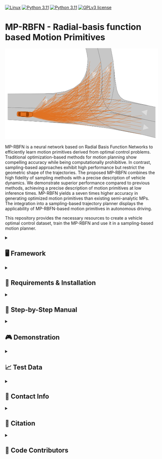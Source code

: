 [![Linux](https://img.shields.io/badge/os-linux-blue.svg)](https://www.linux.org/)
[![Python 3.11](https://img.shields.io/badge/python-3.11-blue.svg)](https://www.python.org/downloads/release/python-3110/) [![Python 3.11](https://img.shields.io/badge/python-3.11-blue.svg)](https://www.python.org/downloads/release/python-3110/)
[![GPLv3 license](https://img.shields.io/badge/License-GPLv3-blue.svg)](http://perso.crans.org/besson/LICENSE.html)

# MP-RBFN - Radial-basis function based Motion Primitives


<img src="doc/Sampling.png" alt="Sampling " height="300"/>

MP-RBFN is a neural network based on Radial Basis Function Networks to efficiently learn motion primitives derived from optimal control problems. Traditional optimization-based methods for motion planning show compelling accuracy while being computationally prohibitive. In contrast, sampling-based approaches exhibit high performance but restrict the geometric shape of the trajectories. The proposed MP-RBFN combines the high fidelity of sampling methods with a precise description of vehicle dynamics. We demonstrate superior performance compared to previous methods, achieving a precise description of motion primitives at low inference times. MP-RBFN yields
a seven times higher accuracy in generating optimized motion primitives than existing semi-analytic MPs. The integration into a sampling-based trajectory planner displays the applicability of MP-RBFN-based motion primitives in autonomous driving.

This repository provides the necessary resources to create a vehicle optimal control dataset, train the MP-RBFN and use it in a sampling-based motion planner.

<details>
<summary><h2>🖥️ Framework</h2></summary>
The repository consists of an implementation of an vehicle optimal control problem to generate the dataset of motion primitives. These are then used to train the MP-RBFN. Additionally, a sampling-based motion planner is provided using the trained MP-RBFN to calcualte accurate and computationally efficient motion primitives.
<img src="doc/framework_no_accel.png" alt="Overview Framework " height="300"/>


<img src="doc/MP_RBFN.png" alt="MP-RBFN " height="300"/>

</details>


<details>
<summary><h2>🔧 Requirements & Installation</h2></summary>

### Requirements
The software is developed and tested on recent versions of Linux and Python 3.11. We strongly recommend using [Ubuntu 22.04](https://ubuntu.com/download/desktop) or higher. For the Python installation, we suggest the usage of Virtual Environment with Python 3.12, Python 3.11, or Python 3.10. For the development IDE, we suggest [PyCharm](http://www.jetbrains.com/pycharm/) or [VS Code](https://code.visualstudio.com/)

### 1. **Clone** this repository and create a new virtual environment:
   ```bash
   git clone <repository-url>
   cd <repository-folder>
   ```

   ```bash
   python3.11 -m venv venv
   source venv/bin/activate
   ```

### 2. Install all required packages


#### Installation with pip
You can install the project's requirements using pip:
```bash
pip install -e .
```


### 3. **Optional**: Download additional scenarios [here](https://gitlab.lrz.de/tum-cps/commonroad-scenarios.git).

</details>


<details>
<summary><h2>🚀 Step-by-Step Manual</h2></summary>

All scripts can be found in **scripts**

1. If you want to create a customized dataset, run `run_dataset_creation.py`. The optimal control problem can be adjusted in in `ml_planner.analytic_solution`.

2. For training a model, use `run_training.py`. The different networks are stored in `ml_planner.planner.networks`.

3. To run a CommonRoad simulation, use the script `run_cr_simulation.py`. The **configurations** for the simulation and the planner can be found in `ml_planner.simulation_interfaces.commonroad_utils.configuration`.


If you want to run the benchmark analysis with the analytical planner, you need to clone and install [Frenetix](https://github.com/TUM-AVS/Frenetix/) within the same virtual environment
</details>


<details>
<summary><h2>🎮 Demonstration</h2></summary>

You probably have to reopen the Readme to see the gifs.

<img src="doc/ZAM_Over-1_1.gif" alt="Overtaking maneuver" width="800"/>


</details>


<details>
<summary> <h2>📈 Test Data </h2> </summary>


Additional scenarios can be found [here](https://commonroad.in.tum.de/scenarios).

</details>


<details>
<summary> <h2>📇 Contact Info </h2> </summary>

[Marc Kaufeld](mailto:marc.kaufeld@tum.de),
Professorship Autonomous Vehicle Systems,
School of Engineering and Design,
Technical University of Munich,
85748 Garching,
Germany

[Mattia Piccinini](mailto:mattia.piccinini@tum.de),
Professorship Autonomous Vehicle Systems,
School of Engineering and Design,
Technical University of Munich,
85748 Garching,
Germany


[Johannes Betz](mailto:johannes.betz@tum.de),
Professorship Autonomous Vehicle Systems,
School of Engineering and Design,
Technical University of Munich,
85748 Garching,
Germany

</details>



<details>
<summary> <h2>📃 Citation </h2> </summary>

If you use this repository in your research, please cite our related papers:


```bibtex
t.b.d
```


</details>


<details>
<summary> <h2>👥 Code Contributors </h2> </summary>

#### MP-RBFN
[Marc kaufeld](mailto:marc.kaufeld@tum.de)

</details>
